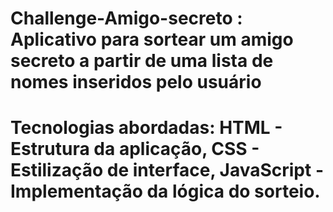 # Challenge-Amigo-secreto : Aplicativo para sortear um amigo secreto a partir de uma lista de nomes inseridos pelo usuário	

# Tecnologias abordadas: HTML - Estrutura da aplicação, CSS - Estilização de interface, JavaScript - Implementação da lógica do sorteio.
